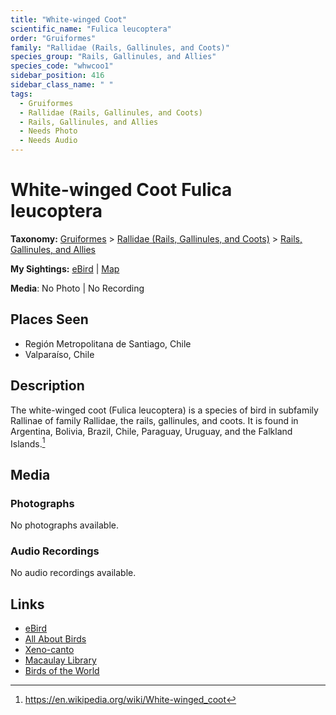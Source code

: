 ```yaml
---
title: "White-winged Coot"
scientific_name: "Fulica leucoptera"
order: "Gruiformes"
family: "Rallidae (Rails, Gallinules, and Coots)"
species_group: "Rails, Gallinules, and Allies"
species_code: "whwcoo1"
sidebar_position: 416
sidebar_class_name: " "
tags: 
  - Gruiformes
  - Rallidae (Rails, Gallinules, and Coots)
  - Rails, Gallinules, and Allies
  - Needs Photo
  - Needs Audio
---
```


# White-winged Coot <span className='sci_name'>Fulica leucoptera</span>

**Taxonomy:** [Gruiformes](/tags/gruiformes) > [Rallidae (Rails, Gallinules, and Coots)](/tags/rallidae-rails-gallinules-and-coots) > [Rails, Gallinules, and Allies](/tags/rails-gallinules-and-allies)

**My Sightings:** [eBird](https://ebird.org/lifelist?r=world&time=life&spp=whwcoo1) | [Map](/map?species_code=whwcoo1)

**Media**: No Photo | No Recording

## Places Seen

* Región Metropolitana de Santiago, Chile
* Valparaíso, Chile

## Description
The white-winged coot (Fulica leucoptera) is a species of bird in subfamily Rallinae of family Rallidae, the rails, gallinules, and coots. It is found in Argentina, Bolivia, Brazil, Chile, Paraguay, Uruguay, and the Falkland Islands.[^1]

[^1]: https://en.wikipedia.org/wiki/White-winged_coot

## Media
### Photographs
No photographs available.

### Audio Recordings
No audio recordings available.

## Links
* [eBird](https://ebird.org/species/whwcoo1) 
* [All About Birds](https://www.allaboutbirds.org/guide/whwcoo1) 
* [Xeno-canto](https://www.xeno-canto.org/species/fulica-leucoptera) 
* [Macaulay Library](https://search.macaulaylibrary.org/catalog?taxonCode=whwcoo1&sort=rating_rank_desc)
* [Birds of the World](https://birdsoftheworld.org/bow/species/whwcoo1)
